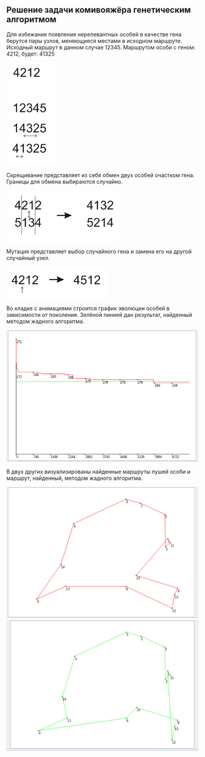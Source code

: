 ﻿## Решение задачи комивояжёра генетическим алгоритмом

Для избежания появления нерелевантных особей в качестве гена берутся пары узлов, 
меняющиеся местами в исходном маршруте. Исходный маршрут в данном случае 12345.
Маршрутом особи с геном: 4212, будет: 41325

![screenshot](screenshots/explonation_gene.png?raw=true)

Скрещивание представляет из себя обмен двух особей очастком гена.
Границы для обмена выбираются случайно.

![screenshot](screenshots/explonation_crosbreeding.png?raw=true)

Мутация представляет выбор случайного гена и замена его на другой случайный узел.

![screenshot](screenshots/explonation_mutation.png?raw=true)

Во кладке с анимациями строится график эволюции особей в зависимости от поколения.
Зелёной линией дан результат, найденный методом жадного алгоритма.

![screenshot](screenshots/graph.png?raw=true)

В двух других визуализированы найденные маршруты лушей особи и маршрут,
найденный, методом жадного алгоритма.

![screenshot](screenshots/route_best_found.png?raw=true)
![screenshot](screenshots/route_by_greedy_algorithm.png?raw=true)